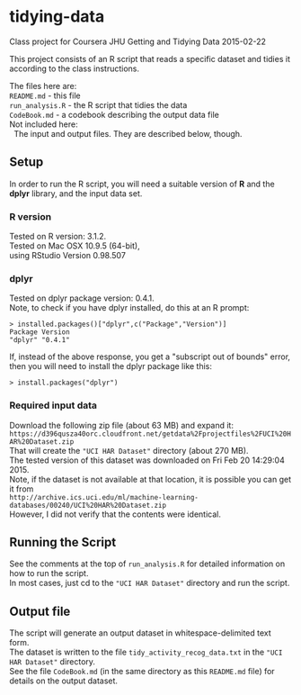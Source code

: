 # tidying-data
Class project for Coursera JHU Getting and Tidying Data
2015-02-22

This project consists of an R script that reads a specific
dataset and tidies it according to the class instructions.

The files here are:<br/>
  `README.md` - this file<br/>
  `run_analysis.R` - the R script that tidies the data<br/>
  `CodeBook.md` - a codebook describing the output data file<br/>
Not included here:<br/>
&nbsp;&nbsp;The input and output files.  They are described below, though.
  
## Setup
In order to run the R script, you will need a suitable version of **R**
and the **dplyr** library, and the input data set.

### R version
Tested on R version: 3.1.2.  
Tested on Mac OSX 10.9.5 (64-bit),  
using RStudio Version 0.98.507

### dplyr
Tested on dplyr package version: 0.4.1.  
Note, to check if you have dplyr installed, do this at an R prompt:
```
> installed.packages()["dplyr",c("Package","Version")]
Package Version 
"dplyr" "0.4.1" 
```
If, instead of the above response, you get a "subscript out of bounds" error,
then you will need to install the dplyr package like this:
```
> install.packages("dplyr")
```

### Required input data
Download the following zip file (about 63 MB) and expand it:  
  `https://d396qusza40orc.cloudfront.net/getdata%2Fprojectfiles%2FUCI%20HAR%20Dataset.zip`  
That will create the `"UCI HAR Dataset"` directory (about 270 MB).  
The tested version of this dataset was downloaded on Fri Feb 20 14:29:04 2015.  
Note, if the dataset is not available at that location, it is possible you can get it
from  
  `http://archive.ics.uci.edu/ml/machine-learning-databases/00240/UCI%20HAR%20Dataset.zip`  
However, I did not verify that the contents were identical.

## Running the Script
See the comments at the top of `run_analysis.R` for detailed information on how to run the script.  
In most cases, just cd to the `"UCI HAR Dataset"` directory and run the script.

## Output file
The script will generate an output dataset in whitespace-delimited text form.  
The dataset is written to the file `tidy_activity_recog_data.txt`
in the `"UCI HAR Dataset"` directory.  
See the file `CodeBook.md` (in the same directory as this `README.md` file)
for details on the output dataset.

